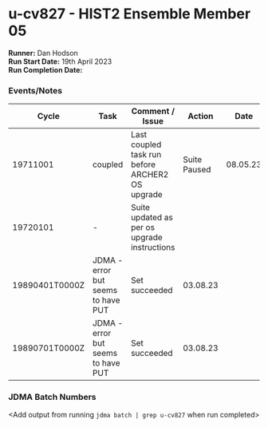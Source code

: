 # u-cv827 - HIST2 Ensemble Member 05

**Runner:**  Dan Hodson  
**Run Start Date:**  19th April 2023  
**Run Completion Date:**

### Events/Notes

| Cycle | Task | Comment / Issue | Action | Date |
| ---   | ---  | ---             | ---    | ---- |
| 19711001|  coupled   |    Last coupled task run before ARCHER2 OS upgrade    |  Suite Paused     | 08.05.23  |
| 19720101| - |Suite updated as per os upgrade instructions| | |
| 19890401T0000Z| 	  	JDMA - error but seems to have PUT| 	Set succeeded|03.08.23|
| 19890701T0000Z| 	  	JDMA - error but seems to have PUT| 	Set succeeded|03.08.23|
### JDMA Batch Numbers

<Add output from running `jdma batch | grep u-cv827` when run completed>
